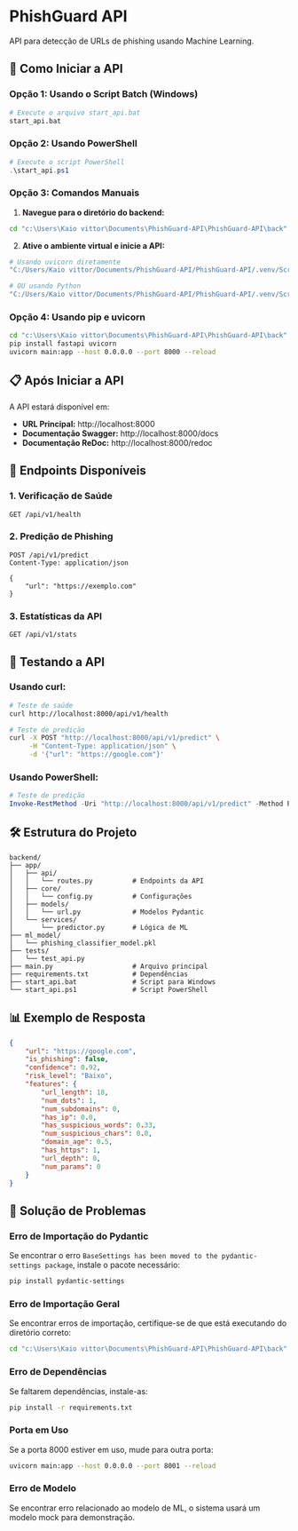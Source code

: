 # PhishGuard API

API para detecção de URLs de phishing usando Machine Learning.

## 🚀 Como Iniciar a API

### Opção 1: Usando o Script Batch (Windows)
```bash
# Execute o arquivo start_api.bat
start_api.bat
```

### Opção 2: Usando PowerShell
```powershell
# Execute o script PowerShell
.\start_api.ps1
```

### Opção 3: Comandos Manuais

1. **Navegue para o diretório do backend:**
```bash
cd "c:\Users\Kaio vittor\Documents\PhishGuard-API\PhishGuard-API\back"
```

2. **Ative o ambiente virtual e inicie a API:**
```bash
# Usando uvicorn diretamente
"C:/Users/Kaio vittor/Documents/PhishGuard-API/PhishGuard-API/.venv/Scripts/uvicorn.exe" main:app --host 0.0.0.0 --port 8000 --reload

# OU usando Python
"C:/Users/Kaio vittor/Documents/PhishGuard-API/PhishGuard-API/.venv/Scripts/python.exe" main.py
```

### Opção 4: Usando pip e uvicorn
```bash
cd "c:\Users\Kaio vittor\Documents\PhishGuard-API\PhishGuard-API\back"
pip install fastapi uvicorn
uvicorn main:app --host 0.0.0.0 --port 8000 --reload
```

## 📋 Após Iniciar a API

A API estará disponível em:
- **URL Principal:** http://localhost:8000
- **Documentação Swagger:** http://localhost:8000/docs
- **Documentação ReDoc:** http://localhost:8000/redoc

## 🔗 Endpoints Disponíveis

### 1. Verificação de Saúde
```
GET /api/v1/health
```

### 2. Predição de Phishing
```
POST /api/v1/predict
Content-Type: application/json

{
    "url": "https://exemplo.com"
}
```

### 3. Estatísticas da API
```
GET /api/v1/stats
```

## 🧪 Testando a API

### Usando curl:
```bash
# Teste de saúde
curl http://localhost:8000/api/v1/health

# Teste de predição
curl -X POST "http://localhost:8000/api/v1/predict" \
     -H "Content-Type: application/json" \
     -d '{"url": "https://google.com"}'
```

### Usando PowerShell:
```powershell
# Teste de predição
Invoke-RestMethod -Uri "http://localhost:8000/api/v1/predict" -Method Post -Body '{"url": "https://google.com"}' -ContentType "application/json"
```

## 🛠️ Estrutura do Projeto

```
backend/
├── app/
│   ├── api/
│   │   └── routes.py          # Endpoints da API
│   ├── core/
│   │   └── config.py          # Configurações
│   ├── models/
│   │   └── url.py             # Modelos Pydantic
│   └── services/
│       └── predictor.py       # Lógica de ML
├── ml_model/
│   └── phishing_classifier_model.pkl
├── tests/
│   └── test_api.py
├── main.py                    # Arquivo principal
├── requirements.txt           # Dependências
├── start_api.bat              # Script para Windows
└── start_api.ps1              # Script PowerShell
```

## 📊 Exemplo de Resposta

```json
{
    "url": "https://google.com",
    "is_phishing": false,
    "confidence": 0.92,
    "risk_level": "Baixo",
    "features": {
        "url_length": 18,
        "num_dots": 1,
        "num_subdomains": 0,
        "has_ip": 0.0,
        "has_suspicious_words": 0.33,
        "num_suspicious_chars": 0.0,
        "domain_age": 0.5,
        "has_https": 1,
        "url_depth": 0,
        "num_params": 0
    }
}
```

## 🔧 Solução de Problemas

### Erro de Importação do Pydantic
Se encontrar o erro `BaseSettings has been moved to the pydantic-settings package`, instale o pacote necessário:
```bash
pip install pydantic-settings
```

### Erro de Importação Geral
Se encontrar erros de importação, certifique-se de que está executando do diretório correto:
```bash
cd "c:\Users\Kaio vittor\Documents\PhishGuard-API\PhishGuard-API\back"
```

### Erro de Dependências
Se faltarem dependências, instale-as:
```bash
pip install -r requirements.txt
```

### Porta em Uso
Se a porta 8000 estiver em uso, mude para outra porta:
```bash
uvicorn main:app --host 0.0.0.0 --port 8001 --reload
```

### Erro de Modelo
Se encontrar erro relacionado ao modelo de ML, o sistema usará um modelo mock para demonstração.
